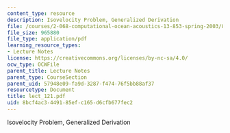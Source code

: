 ```yaml
---
content_type: resource
description: Isovelocity Problem, Generalized Derivation
file: /courses/2-068-computational-ocean-acoustics-13-853-spring-2003/8bcf4ac3449185efc165d6cfb677fec2_lect_121.pdf
file_size: 965880
file_type: application/pdf
learning_resource_types:
- Lecture Notes
license: https://creativecommons.org/licenses/by-nc-sa/4.0/
ocw_type: OCWFile
parent_title: Lecture Notes
parent_type: CourseSection
parent_uid: 57948e09-fa9d-3287-f474-76f5bb88af37
resourcetype: Document
title: lect_121.pdf
uid: 8bcf4ac3-4491-85ef-c165-d6cfb677fec2
---
```

Isovelocity Problem, Generalized Derivation